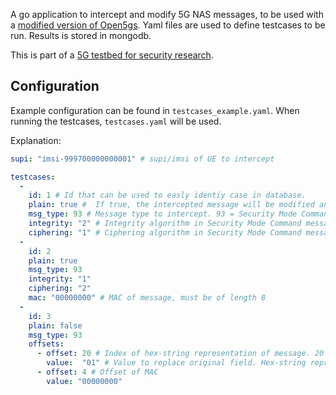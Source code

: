 A go application to intercept and modify 5G NAS messages, to be used with a [modified version of Open5gs](https://github.com/theodorsm/open5gs/tree/testcases). Yaml files are used to define testcases to be run. Results is stored in mongodb. 

This is part of a [5G testbed for security research](https://github.com/theodorsm/5G-testbed).

## Configuration

Example configuration can be found in `testcases_example.yaml`. When running the testcases, `testcases.yaml` will be used.


Explanation:
```yaml
supi: "imsi-999700000000001" # supi/imsi of UE to intercept

testcases:
  - 
    id: 1 # Id that can be used to easly identiy case in database.
    plain: true #  If true, the intercepted message will be modified and returned before encryption and integrity protection is applied. Otherwise, modifcation of messages will happen after.
    msg_type: 93 # Message type to intercept. 93 = Security Mode Command
    integrity: "2" # Integrity algorithm in Security Mode Command message
    ciphering: "1" # Ciphering algorithm in Security Mode Command message
  - 
    id: 2
    plain: true
    msg_type: 93 
    integrity: "1"
    ciphering: "2"
    mac: "00000000" # MAC of message, must be of length 8
  - 
    id: 3
    plain: false
    msg_type: 93 
    offsets:
      - offset: 20 # Index of hex-string representation of message. 20 is the offset of selected ciphering/integrity alg
        value:  "01" # Value to replace original field. Hex-string representation of byte (two char = 1 byte)
      - offset: 4 # Offset of MAC
        value: "00000000"

```